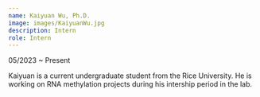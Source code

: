 ```yaml
---
name: Kaiyuan Wu, Ph.D.
image: images/KaiyuanWu.jpg
description: Intern
role: Intern
---
```

05/2023 ~ Present 

Kaiyuan is a current undergraduate student from the Rice University. He is working on RNA methylation projects during his intership period in the lab.

